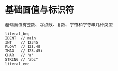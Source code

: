 # 基础面值与标识符

基础面值有整数、浮点数、复数、字符和字符串几种类型

```golang
literal_beg
IDENT  // main
INT    // 12345
FLOAT  // 123.45
IMAG   // 123.45i
CHAR   // 'a'
STRING // "abc"
literal_end
```